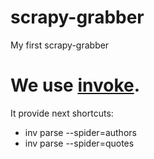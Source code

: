 # scrapy-grabber
My first scrapy-grabber

# We use [invoke](https://pypi.org/project/invoke/).

It provide next shortcuts: 

 - inv parse --spider=authors
 - inv parse --spider=quotes
 
